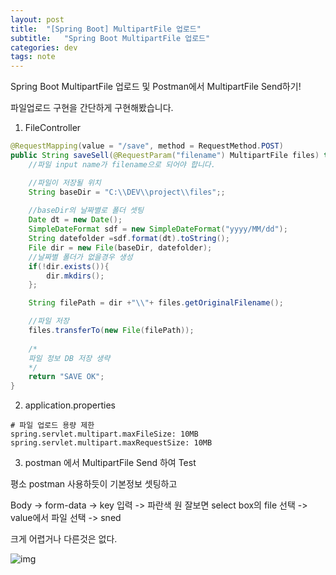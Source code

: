 ```yaml
---
layout: post
title:  "[Spring Boot] MultipartFile 업로드"
subtitle:   "Spring Boot MultipartFile 업로드"
categories: dev
tags: note
---
```


Spring Boot MultipartFile 업로드 및 Postman에서 MultipartFile Send하기!

파일업로드 구현을 간단하게 구현해봤습니다.

1. FileController

```java
@RequestMapping(value = "/save", method = RequestMethod.POST)
public String saveSell(@RequestParam("filename") MultipartFile files) throws Exception {
    //파일 input name가 filename으로 되어야 합니다.

    //파일이 저장될 위치
    String baseDir = "C:\\DEV\\project\\files";;
    
    //baseDir의 날짜별로 폴더 셋팅
    Date dt = new Date();
    SimpleDateFormat sdf = new SimpleDateFormat("yyyy/MM/dd");
    String datefolder =sdf.format(dt).toString();
    File dir = new File(baseDir, datefolder);
    //날짜별 폴더가 없을경우 생성
    if(!dir.exists()){
        dir.mkdirs();
    };

    String filePath = dir +"\\"+ files.getOriginalFilename();

    //파일 저장
    files.transferTo(new File(filePath));
    
    /*
    파일 정보 DB 저장 생략
    */
    return "SAVE OK";
}

```

2. application.properties
``` 
# 파일 업로드 용량 제한
spring.servlet.multipart.maxFileSize: 10MB
spring.servlet.multipart.maxRequestSize: 10MB
```



3. postman 에서 MultipartFile Send 하여 Test

평소 postman 사용하듯이 기본정보 셋팅하고


Body -> form-data -> key 입력 -> 파란색 원 잘보면 select box의 file 선택 -> value에서 파일 선택 -> sned


크게 어렵거나 다른것은 없다.

![img](https://chung10kr.github.io/assets/img/2020-12-30-1.PNG)


